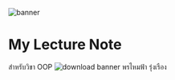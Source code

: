 ![banner](https://picsum.photos/800/250)

# My Lecture Note

สำหรับวิขา OOP
![download banner](./banner.jpg)
พรไหมฟ้า รุ่งเรือง
